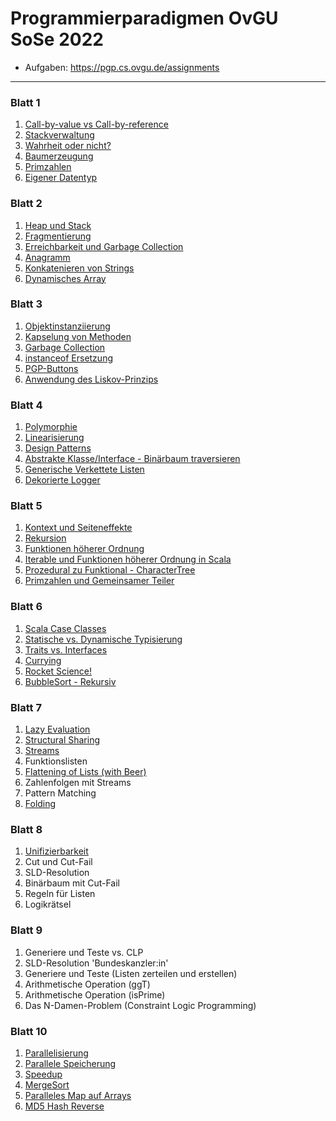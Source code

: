 # Programmierparadigmen OvGU SoSe 2022
- Aufgaben: https://pgp.cs.ovgu.de/assignments
---
### Blatt 1
1. [Call-by-value vs Call-by-reference](./markdown/a011.md)
2. [Stackverwaltung](./markdown/a012.md)
3. [Wahrheit oder nicht?](./markdown/a013.md)
4. [Baumerzeugung](./c/tree.c)
5. [Primzahlen](./c/primes.c)
6. [Eigener Datentyp](./c/smartphone.c)
### Blatt 2
1. [Heap und Stack](./markdown/a021.md)
2. [Fragmentierung](./markdown/a022.md)
3. [Erreichbarkeit und Garbage Collection](./markdown/a023.md)
4. [Anagramm](./c/anagram.c)
5. [Konkatenieren von Strings](./c/concat.c)
6. [Dynamisches Array](./c/dynamic_array.c)
### Blatt 3
1. [Objektinstanziierung](./markdown/a031.md)
2. [Kapselung von Methoden](./markdown/a032.md)
3. [Garbage Collection](./markdown/a033.md)
4. [instanceof Ersetzung](./java/src/blatt3/instanceof_ersetzung)
5. [PGP-Buttons](./java/src/blatt3/pgp_buttons)
6. [Anwendung des Liskov-Prinzips](./java/src/blatt3/liskov_prinzip)
### Blatt 4
1. [Polymorphie](./markdown/a041.md)
2. [Linearisierung](./markdown/a042.md)
3. [Design Patterns](./markdown/a043.md)
4. [Abstrakte Klasse/Interface - Binärbaum traversieren](./java/src/blatt4/bintreetraversal)
5. [Generische Verkettete Listen](./java/src/blatt4/generische_verkettete_listen)
6. [Dekorierte Logger](./java/src/blatt4/dekorierte_logger)
### Blatt 5
1. [Kontext und Seiteneffekte](./java/src/blatt5/Functional.java)
2. [Rekursion](./markdown/a052.md)
3. [Funktionen höherer Ordnung](./markdown/a053.md)
4. [Iterable und Funktionen höherer Ordnung in Scala](./scala/src/blatt5/Persons.scala)
5. [Prozedural zu Funktional - CharacterTree](./scala/src/blatt5/CharacterTree.scala)
6. [Primzahlen und Gemeinsamer Teiler](./scala/src/blatt5/Numbers.scala)
### Blatt 6
1. [Scala Case Classes](./markdown/a061.md)
2. [Statische vs. Dynamische Typisierung](./markdown/a062.md)
3. [Traits vs. Interfaces](./markdown/a063.md)
4. [Currying](./scala/src/blatt6/Currying.scala)
5. [Rocket Science!](./scala/src/blatt6/Rockets.scala)
6. [BubbleSort - Rekursiv](./scala/src/blatt6/BubbleSort.scala)
### Blatt 7
1. [Lazy Evaluation](./markdown/a071.md)
2. [Structural Sharing](./markdown/a072.md)
3. [Streams](./markdown/a073.md)
4. Funktionslisten
5. [Flattening of Lists (with Beer)](./scala/src/blatt7/Beers.scala)
6. Zahlenfolgen mit Streams
7. Pattern Matching
8. [Folding](./scala/src/blatt7/Folding.scala)
### Blatt 8
1. [Unifizierbarkeit](./markdown/a081.md)
2. Cut und Cut-Fail
3. SLD-Resolution
4. Binärbaum mit Cut-Fail
5. Regeln für Listen
6. Logikrätsel
### Blatt 9
1. Generiere und Teste vs. CLP
2. SLD-Resolution 'Bundeskanzler:in'
3. Generiere und Teste (Listen zerteilen und erstellen)
4. Arithmetische Operation (ggT)
5. Arithmetische Operation (isPrime)
6. Das N-Damen-Problem (Constraint Logic Programming)
### Blatt 10
1. [Parallelisierung](./markdown/a101.md)
2. [Parallele Speicherung](./markdown/a102.md)
3. [Speedup](./markdown/a103.md)
4. [MergeSort](./java/src/blatt10/MergeSort.java)
5. [Paralleles Map auf Arrays](./java/src/blatt10/Mapper.java)
6. [MD5 Hash Reverse](./java/src/blatt10/BruteForce.java)
